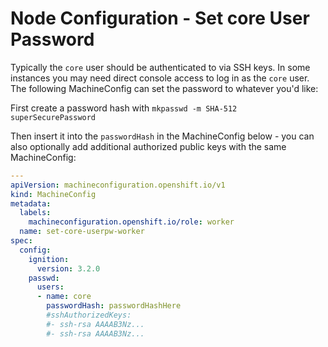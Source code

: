 # Node Configuration - Set core User Password

Typically the `core` user should be authenticated to via SSH keys.  In some instances you may need direct console access to log in as the `core` user.  The following MachineConfig can set the password to whatever you'd like:

First create a password hash with `mkpasswd -m SHA-512 superSecurePassword`

Then insert it into the `passwordHash` in the MachineConfig below - you can also optionally add additional authorized public keys with the same MachineConfig:

```yaml
---
apiVersion: machineconfiguration.openshift.io/v1
kind: MachineConfig
metadata:
  labels:
    machineconfiguration.openshift.io/role: worker
  name: set-core-userpw-worker
spec:
  config:
    ignition:
      version: 3.2.0
    passwd:
      users:
      - name: core 
        passwordHash: passwordHashHere
        #sshAuthorizedKeys:
        #- ssh-rsa AAAAB3Nz...
        #- ssh-rsa AAAAB3Nz...
```